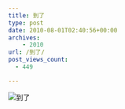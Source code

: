 ```yaml
---
title: 到了
type: post
date: 2010-08-01T02:40:56+00:00
archives:
    - 2010
url: /到了/
post_views_count:
  - 449

---
```

<img src="https://i0.wp.com/jqinglong.html.xdomain.jp/bimg/2010/08/01/100801_001.jpg" alt="到了" border="0" data-recalc-dims="1" />